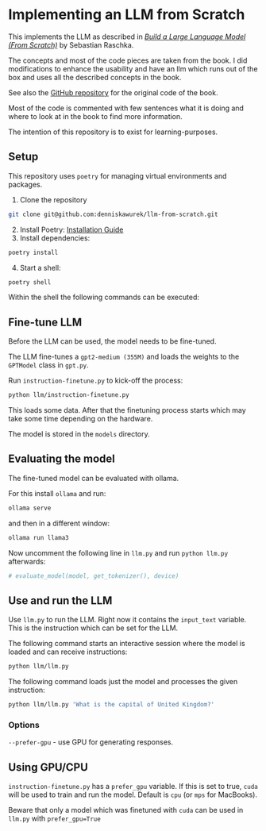 # Implementing an LLM from Scratch

This implements the LLM as described in [*Build a Large Language Model (From Scratch)*](https://www.manning.com/books/build-a-large-language-model-from-scratch) by Sebastian Raschka.

The concepts and most of the code pieces are taken from the book. I did modifications to enhance the usability and have an llm which runs out of the box and uses all the described concepts in the book.

See also the [GitHub repository](https://github.com/rasbt/LLMs-from-scratch) for the original code of the book.

Most of the code is commented with few sentences what it is doing and where to look at in the book to find more information.

The intention of this repository is to exist for learning-purposes.

## Setup

This repository uses `poetry` for managing virtual environments and packages.

1. Clone the repository
```sh
git clone git@github.com:denniskawurek/llm-from-scratch.git
```
2. Install Poetry: [Installation Guide](https://python-poetry.org/docs/#installation)
3. Install dependencies:
```sh
poetry install
```
4. Start a shell:
```sh
poetry shell
```

Within the shell the following commands can be executed:

## Fine-tune LLM

Before the LLM can be used, the model needs to be fine-tuned.

The LLM fine-tunes a `gpt2-medium (355M)` and loads the weights to the `GPTModel` class in `gpt.py`.

Run `instruction-finetune.py` to kick-off the process:

```sh
python llm/instruction-finetune.py
```

This loads some data. After that the finetuning process starts which may take some time depending on the hardware.

The model is stored in the `models` directory.

## Evaluating the model

The fine-tuned model can be evaluated with ollama.

For this install `ollama` and run:

```sh
ollama serve
```

and then in a different window:

```sh
ollama run llama3
```

Now uncomment the following line in `llm.py` and run `python llm.py` afterwards:
```python
# evaluate_model(model, get_tokenizer(), device)
```

## Use and run the LLM

Use `llm.py` to run the LLM. Right now it contains the `input_text` variable. This is the instruction which can be set for the LLM.

The following command starts an interactive session where the model is loaded and can receive instructions:

```sh
python llm/llm.py
```

The following command loads just the model and processes the given instruction:

```sh
python llm/llm.py 'What is the capital of United Kingdom?'
```

### Options

`--prefer-gpu` - use GPU for generating responses.

## Using GPU/CPU

`instruction-finetune.py` has a `prefer_gpu` variable. If this is set to true, `cuda` will be used to train and run the model. Default is `cpu` (or `mps` for MacBooks).

Beware that only a model which was finetuned with `cuda` can be used in `llm.py` with `prefer_gpu=True`